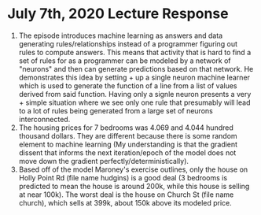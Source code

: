 # July 7th, 2020 Lecture Response
  1. The episode introduces machine learning as answers and data generating rules/relationships instead of a programmer figuring out rules to compute answers. This means that activity that is hard to find a set of rules for as a programmer can be modeled by a network of "neurons" and then can generate predictions based on that network. He demonstrates this idea by setting + up a single neuron machine learner which is used to generate the function of a line from a list of values derived from said function. Having only a signle neuron presents a very + simple situation where we see only one rule that presumably will lead to a lot of rules being generated from a large set of neurons interconnected. 
  2. The housing prices for 7 bedrooms was 4.069 and 4.044 hundred thousand dollars. They are different because there is some random element to machine learning (My understanding is that the gradient dissent that informs the next iteration/epoch of the model does not move down the gradient perfectly/deterministically).
  3. Based off of the model Maroney's exercise outlines, only the house on Holly Point Rd (file name hudgins) is a good deal (3 bedrooms is predicted to mean the house is around 200k, while this house is selling at near 100k). The worst deal is the house on Church St (file name church), which sells at 399k, about 150k above its modeled price.
